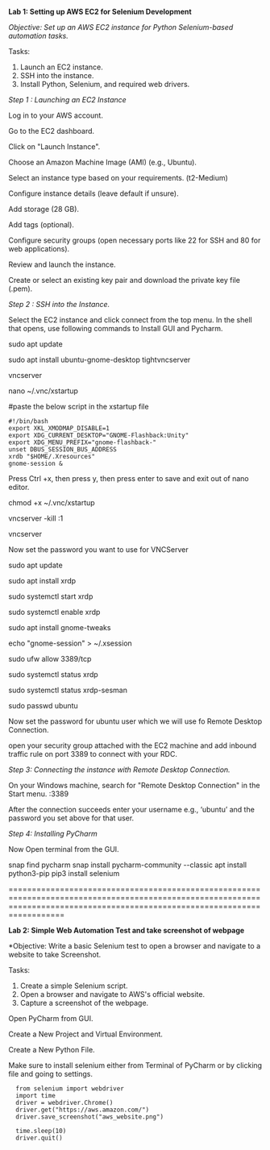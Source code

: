 **Lab 1: Setting up AWS EC2 for Selenium Development**

*Objective: Set up an AWS EC2 instance for Python Selenium-based automation tasks.*

Tasks:
1. Launch an EC2 instance.
2. SSH into the instance.
3. Install Python, Selenium, and required web drivers.

*Step 1 : Launching an EC2 Instance*


Log in to your AWS account.

Go to the EC2 dashboard.

Click on "Launch Instance".

Choose an Amazon Machine Image (AMI) (e.g., Ubuntu).

Select an instance type based on your requirements. (t2-Medium)

Configure instance details (leave default if unsure).

Add storage (28 GB).

Add tags (optional).

Configure security groups (open necessary ports like 22 for SSH and 80 for web applications).

Review and launch the instance.

Create or select an existing key pair and download the private key file (.pem).

*Step 2 : SSH into the Instance.*

Select the EC2 instance and click connect from the top menu.
In the shell that opens, use following commands to Install GUI and Pycharm.

  sudo apt update
  
  sudo apt install ubuntu-gnome-desktop tightvncserver

  vncserver
  
  nano ~/.vnc/xstartup

#paste the below script in the xstartup file
 
    #!/bin/bash
    export XKL_XMODMAP_DISABLE=1
    export XDG_CURRENT_DESKTOP="GNOME-Flashback:Unity"
    export XDG_MENU_PREFIX="gnome-flashback-"
    unset DBUS_SESSION_BUS_ADDRESS
    xrdb "$HOME/.Xresources"
    gnome-session &


Press Ctrl +x, then press y, then press enter to save and exit out of nano editor.

  chmod +x ~/.vnc/xstartup
  
  vncserver -kill :1
  
  vncserver


Now set the password you want to use for VNCServer

sudo apt update

sudo apt install xrdp

sudo systemctl start xrdp

sudo systemctl enable xrdp

sudo apt install gnome-tweaks

echo "gnome-session" > ~/.xsession

sudo ufw allow 3389/tcp

sudo systemctl status xrdp

sudo systemctl status xrdp-sesman

sudo passwd ubuntu


Now set the password for ubuntu user which we will use fo Remote Desktop Connection.

open your security group attached with the EC2 machine and add inbound traffic rule on port 3389 to connect with your RDC.

*Step 3: Connecting the instance with Remote Desktop Connection.*


On your Windows machine, search for "Remote Desktop Connection" in the Start menu.
<PublicIP of EC2>:3389

After the connection succeeds enter your username e.g., ‘ubuntu’ and the password you set above for that user.


*Step 4: Installing PyCharm*


Now Open terminal from the GUI.

snap find pycharm
snap install pycharm-community --classic
apt install python3-pip
pip3 install selenium

==============================================================================================================================================================================

**Lab 2: Simple Web Automation Test and take screenshot of webpage**

*Objective: Write a basic Selenium test to open a browser and navigate to a website to take Screenshot.

Tasks:
1. Create a simple Selenium script.
2. Open a browser and navigate to AWS's official website.
3. Capture a screenshot of the webpage.

Open PyCharm from GUI.

Create a New Project and Virtual Environment.

Create a New Python File.

Make sure to install selenium either from Terminal of PyCharm or by clicking file and going to settings.

      from selenium import webdriver
      import time
      driver = webdriver.Chrome()
      driver.get("https://aws.amazon.com/")
      driver.save_screenshot("aws_website.png")
      
      time.sleep(10)
      driver.quit()





